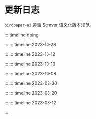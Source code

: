 # 更新日志

`birdpaper-ui` 遵循 Semver 语义化版本规范。

::: timeline doing
<!--@include: ../change-log/2.1.4.md-->
:::
::: timeline 2023-10-28
<!--@include: ../change-log/2.1.3.md-->
:::
::: timeline 2023-10-12
<!--@include: ../change-log/2.1.2.md-->
:::
::: timeline 2023-10-10
<!--@include: ../change-log/2.1.1.md-->
:::
::: timeline 2023-10-08
<!--@include: ../change-log/2.1.0.md-->
:::
::: timeline 2023-08-30
<!--@include: ../change-log/2.0.3.md-->
:::
::: timeline 2023-08-20
<!--@include: ../change-log/2.0.2.md-->
:::
::: timeline 2023-08-12
<!--@include: ../change-log/2.0.0.md-->
:::